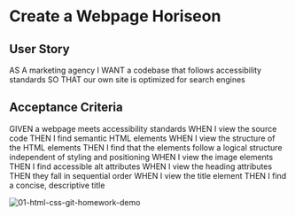 # Create a Webpage Horiseon

## User Story
AS A marketing agency
I WANT a codebase that follows accessibility standards
SO THAT our own site is optimized for search engines

## Acceptance Criteria

GIVEN a webpage meets accessibility standards
WHEN I view the source code
THEN I find semantic HTML elements
WHEN I view the structure of the HTML elements
THEN I find that the elements follow a logical structure independent of styling and positioning
WHEN I view the image elements
THEN I find accessible alt attributes
WHEN I view the heading attributes
THEN they fall in sequential order
WHEN I view the title element
THEN I find a concise, descriptive title
 
 

![01-html-css-git-homework-demo](https://user-images.githubusercontent.com/89959754/141720252-fd13e52e-72af-4956-b4d7-f7f76e9fbe0a.png)
